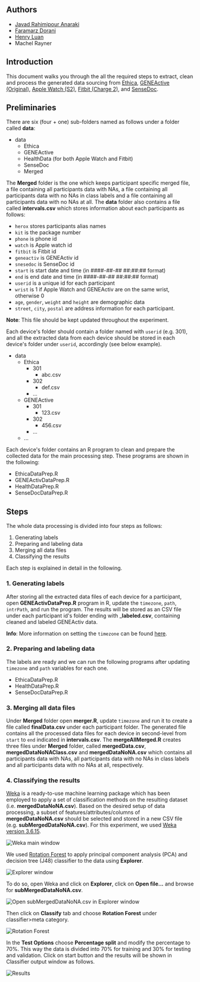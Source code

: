 ## Authors
* [Javad Rahimipour Anaraki](https://github.com/jranaraki)
* [Faramarz Dorani](https://github.com/FaramarzDorani)
* [Henry Luan](https://github.com/h3luan)
* Machel Rayner


## Introduction

This document walks you through the all the required steps to extract, clean and process the generated data sourcing from [Ethica](https://www.ethicadata.com/product), [GENEActive (Original)](https://www.activinsights.com/products/geneactiv/), [Apple Watch (S2)](https://www.apple.com/ca/watch/), [Fitbit (Charge 2)](https://www.fitbit.com/en-ca/charge2), and [SenseDoc](http://mobysens.com/en/).


## Preliminaries

There are six (four + one) sub-folders named as follows under a folder called **data**:

* data
    + Ethica
    + GENEActive
    + HealthData (for both Apple Watch and Fitbit)
    + SenseDoc
    + Merged

The **Merged** folder is the one which keeps participant specific merged file, a file containing all participants data with NAs, a file containing all participants data with no NAs in class labels and a file containing all participants data with no NAs at all. The **data** folder also contains a file called **intervals.csv** which stores information about each participants as follows:
 
* `herox` stores participants alias names
* `kit` is the package number
* `phone` is phone id
* `watch` is Apple watch id
* `fitbit` is Fitbit id
* `geneactiv` is GENEActiv id
* `snesedoc` is SenseDoc id
* `start` is start date and time (in ####-##-## ##:##:## format)
* `end` is end date and time (in ####-##-## ##:##:## format)
* `userid` is a unique id for each participant
* `wrist` is 1 if Apple Watch and GENEActiv are on the same wrist, otherwise 0
* `age`, `gender`, `weight` and `height` are demographic data
* `street`, `city`, `postal` are address information for each participant.

**Note**: This file should be kept updated throughout the experiment.

Each device's folder should contain a folder named with `userid` (e.g. 301), and all the extracted data from each device should be stored in each device's folder under `userid`, accordingly (see below example).

* data
    + Ethica
        + 301
            + abc.csv
        + 302
            + def.csv
        + ...
    + GENEActive
        + 301
            + 123.csv
        + 302
            + 456.csv
        + ...
    + ...

Each device's folder contains an R program to clean and prepare the collected data for the main processing step. These programs are shown in the following:

* EthicaDataPrep.R
* GENEActivDataPrep.R
* HealthDataPrep.R
* SenseDocDataPrep.R

## Steps
The whole data processing is divided into four steps as follows:

1. Generating labels
2. Preparing and labeling data
3. Merging all data files
4. Classifying the results

Each step is explained in detail in the following.

### 1. Generating labels
After storing all the extracted data files of each device for a participant, open **GENEActivDataPrep.R** program in R, update the `timezone`, `path`, `intrPath`, and run the program. The results will be stored as an CSV file under each participant id's folder ending with _**labeled.csv**, containing cleaned and labeled GENEActiv data.

**Info**: More information on setting the `timezone` can be found [here](https://en.wikipedia.org/wiki/List_of_tz_database_time_zones). 


### 2. Preparing and labeling data
The labels are ready and we can run the following programs after updating `timezone` and `path` variables for each one.

* EthicaDataPrep.R
* HealthDataPrep.R
* SenseDocDataPrep.R

### 3. Merging all data files
Under **Merged** folder open **merger.R**, update `timezone` and run it to create a file called **finalData.csv** under each participant folder. The generated file contains all the processed data files for each device in second-level from `start` to `end` indicated in **intervals.csv**. The **mergeAllMerged.R** creates three files under **Merged** folder, called **mergedData.csv**, **mergedDataNoNAClass.csv** and **mergedDataNoNA.csv** which contains all participants data with NAs, all participants data with no NAs in class labels and all participants data with no NAs at all, respectively.

### 4. Classifying the results
[Weka](https://www.cs.waikato.ac.nz/ml/weka/) is a ready-to-use machine learning package which has been employed to apply a set of classification methods on the resulting dataset (i.e. **mergedDataNoNA.csv**). Based on the desired setup of data processing, a subset of features/attributes/columns of **mergedDataNoNA.csv** should be selected and stored in a new CSV file (e.g. **subMergedDataNoNA.csv**). For this experiment, we used [Weka version 3.6.15](https://sourceforge.net/projects/weka/files/weka-3-6/3.6.15/).

![Weka main window](images/WekaMain.PNG)

We used [Rotation Forest](https://ieeexplore.ieee.org/document/1677518) to apply principal component analysis (PCA) and decision tree (J48) classifier to the data using **Explorer**.

![Explorer window](images/WekaExplorer.PNG)

To do so, open Weka and click on **Explorer**, click on **Open file...** and browse for **subMergedDataNoNA.csv**.

![Open **subMergedDataNoNA.csv** in Explorer window](images/WekaExplorerOpen.PNG)

Then click on **Classify** tab and choose **Rotation Forest** under classifier>meta category. 

![Rotation Forest](images/WekaClassifyRotation.png)

In the **Test Options** choose **Percentage split** and modify the percentage to 70%. This way the data is divided into 70% for training and 30% for testing and validation. Click on start button and the results will be shown in Classifier output window as follows.

![Results](images/WekaClassifyResults.png)
